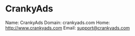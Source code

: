 
# CrankyAds

Name: CrankyAds
Domain: crankyads.com
Home: http://www.crankyads.com
Email: support@crankyads.com
